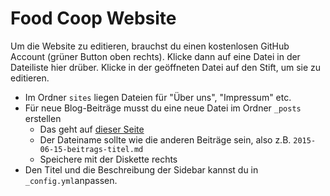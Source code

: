 # Food Coop Website

Um die Website zu editieren, brauchst du einen kostenlosen GitHub Account (grüner Button oben rechts).
Klicke dann auf eine Datei in der Dateiliste hier drüber. Klicke in der geöffneten Datei auf den Stift, um sie zu editieren.

* Im Ordner `sites` liegen Dateien für "Über uns", "Impressum" etc.
* Für neue Blog-Beiträge musst du eine neue Datei im Ordner `_posts` erstellen
	* Das geht auf [dieser Seite](http://prose.io/#Tamriel/tamriel.github.io/tree/master/_posts)
	* Der Dateiname sollte wie die anderen Beiträge sein, also z.B. `2015-06-15-beitrags-titel.md`
	* Speichere mit der Diskette rechts
* Den Titel und die Beschreibung der Sidebar kannst du in `_config.yml`anpassen.
